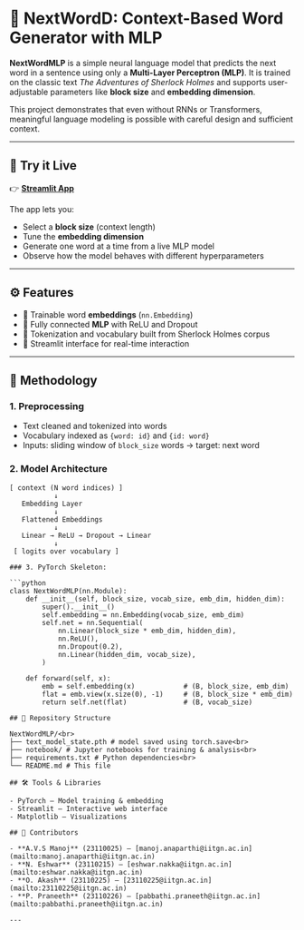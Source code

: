 # 🧠 NextWordD: Context-Based Word Generator with MLP

**NextWordMLP** is a simple neural language model that predicts the next word in a sentence using only a **Multi-Layer Perceptron (MLP)**. It is trained on the classic text *The Adventures of Sherlock Holmes* and supports user-adjustable parameters like **block size** and **embedding dimension**.

This project demonstrates that even without RNNs or Transformers, meaningful language modeling is possible with careful design and sufficient context.

---

## 🎯 Try it Live

👉 **[Streamlit App](https://nextwordd.streamlit.app/)**

The app lets you:
- Select a **block size** (context length)
- Tune the **embedding dimension**
- Generate one word at a time from a live MLP model
- Observe how the model behaves with different hyperparameters

---

## ⚙️ Features

- 🔸 Trainable word **embeddings** (`nn.Embedding`)
- 🔸 Fully connected **MLP** with ReLU and Dropout
- 🔸 Tokenization and vocabulary built from Sherlock Holmes corpus
- 🔸 Streamlit interface for real-time interaction

---

## 🧠 Methodology

### 1. Preprocessing
- Text cleaned and tokenized into words
- Vocabulary indexed as `{word: id}` and `{id: word}`
- Inputs: sliding window of `block_size` words → target: next word

### 2. Model Architecture
```text
[ context (N word indices) ]
           ↓
   Embedding Layer
           ↓
   Flattened Embeddings
           ↓
   Linear → ReLU → Dropout → Linear
           ↓
 [ logits over vocabulary ]

### 3. PyTorch Skeleton:

```python
class NextWordMLP(nn.Module):
    def __init__(self, block_size, vocab_size, emb_dim, hidden_dim):
        super().__init__()
        self.embedding = nn.Embedding(vocab_size, emb_dim)
        self.net = nn.Sequential(
            nn.Linear(block_size * emb_dim, hidden_dim),
            nn.ReLU(),
            nn.Dropout(0.2),
            nn.Linear(hidden_dim, vocab_size),
        )

    def forward(self, x):
        emb = self.embedding(x)            # (B, block_size, emb_dim)
        flat = emb.view(x.size(0), -1)     # (B, block_size * emb_dim)
        return self.net(flat)              # (B, vocab_size)

## 📁 Repository Structure

NextWordMLP/<br>
├── text_model_state.pth # model saved using torch.save<br>
├── notebook/ # Jupyter notebooks for training & analysis<br>
├── requirements.txt # Python dependencies<br>
└── README.md # This file

## 🛠 Tools & Libraries

- PyTorch – Model training & embedding
- Streamlit – Interactive web interface
- Matplotlib – Visualizations

## 👥 Contributors

- **A.V.S Manoj** (23110025) – [manoj.anaparthi@iitgn.ac.in](mailto:manoj.anaparthi@iitgn.ac.in)  
- **N. Eshwar** (23110215) – [eshwar.nakka@iitgn.ac.in](mailto:eshwar.nakka@iitgn.ac.in)  
- **O. Akash** (23110225) – [23110225@iitgn.ac.in](mailto:23110225@iitgn.ac.in)
- **P. Praneeth** (23110226) – [pabbathi.praneeth@iitgn.ac.in](mailto:pabbathi.praneeth@iitgn.ac.in)

---
